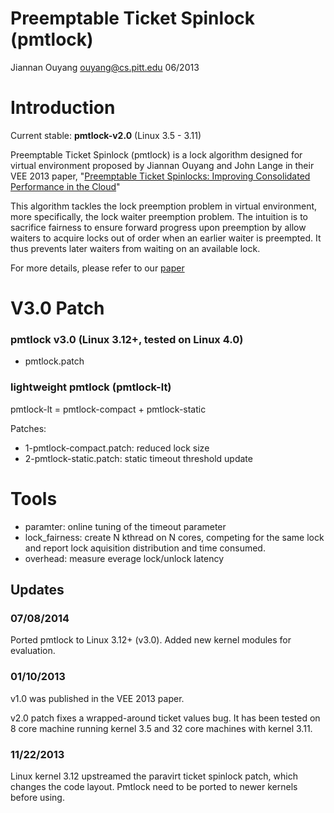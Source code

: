 # Preemptable Ticket Spinlock (pmtlock)
Jiannan Ouyang
ouyang@cs.pitt.edu
06/2013

# Introduction 
Current stable:  **pmtlock-v2.0** (Linux 3.5 - 3.11)

Preemptable Ticket Spinlock (pmtlock) is a lock algorithm designed for virtual
environment proposed by Jiannan Ouyang and John Lange in their VEE 2013 paper, 
"[Preemptable Ticket Spinlocks: Improving Consolidated Performance in the Cloud](http://www.cs.pitt.edu/~ouyang/files/publication/preemptable_lock-ouyang-vee13.pdf)"

This algorithm tackles the lock preemption problem in virtual environment, more
specifically, the lock waiter preemption problem.  The intuition is to
sacrifice fairness to ensure forward progress upon preemption by allow waiters to
acquire locks out of order when an earlier waiter is preempted.  It thus prevents later
waiters from waiting on an available lock.

For more details, please refer to our [paper](http://www.cs.pitt.edu/~ouyang/files/publication/preemptable_lock-ouyang-vee13.pdf) 

# V3.0 Patch 
### pmtlock v3.0 (Linux 3.12+, tested on Linux 4.0)
* pmtlock.patch

### lightweight pmtlock (pmtlock-lt)
pmtlock-lt = pmtlock-compact + pmtlock-static

Patches:
* 1-pmtlock-compact.patch: reduced lock size
* 2-pmtlock-static.patch: static timeout threshold update

# Tools
* paramter: online tuning of the timeout parameter
* lock\_fairness: create N kthread on N cores, competing for the same lock and report lock aquisition distribution and time consumed.
* overhead: measure everage lock/unlock latency

## Updates

### 07/08/2014
Ported pmtlock to Linux 3.12+ (v3.0). Added new kernel modules for evaluation.

### 01/10/2013

v1.0 was published in the VEE 2013 paper. 

v2.0 patch fixes a wrapped-around ticket values bug. It has been tested on 8
core machine running kernel 3.5 and 32 core machines with kernel 3.11.

### 11/22/2013
Linux kernel 3.12 upstreamed the paravirt ticket spinlock patch, which changes
the code layout. Pmtlock need to be ported to newer kernels before using.
